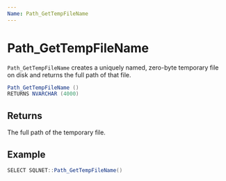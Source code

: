 ```yaml
---
Name: Path_GetTempFileName
---
```


# Path_GetTempFileName

`Path_GetTempFileName` creates a uniquely named, zero-byte temporary file on disk and returns the full path of that file.

```csharp
Path_GetTempFileName ()
RETURNS NVARCHAR (4000)
```

## Returns

The full path of the temporary file.

## Example

```csharp
SELECT SQLNET::Path_GetTempFileName()
```

